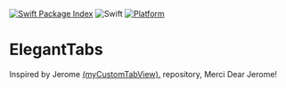 [![Swift Package Index](https://img.shields.io/badge/swift--package--index-LoggerHelper-blue)](https://swiftpackageindex.com/Krusty84/ElegantTabs)
![Swift](https://img.shields.io/badge/swift-5.7-orange)
[![Platform](https://img.shields.io/badge/platform-macOS%2010.15%2B-lightgrey)](https://developer.apple.com/macos/)

# ElegantTabs

Inspired by Jerome [ (myCustomTabView).](https://github.com/jmuzet/myCustomTabView) repository, Merci Dear Jerome!
